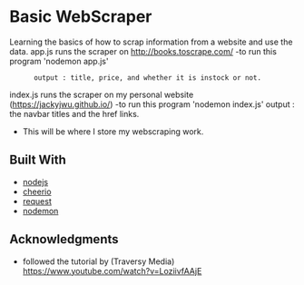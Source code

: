 # Basic WebScraper

  Learning the basics of how to scrap information from a website and use the data.
   app.js runs the scraper on http://books.toscrape.com/
          -to run this program 'nodemon app.js'

          output : title, price, and whether it is instock or not.

   index.js runs the scraper on my personal website (https://jackyjwu.github.io/)
          -to run this program 'nodemon index.js'
          output : the navbar titles  and the href links.

   * This will be where I store my webscraping work.


## Built With
* [nodejs](https://nodejs.org/en/)
* [cheerio](https://cheerio.js.org/)
* [request](https://github.com/request/request)
* [nodemon](https://nodemon.io/)


## Acknowledgments

 * followed the tutorial by (Traversy Media) https://www.youtube.com/watch?v=LoziivfAAjE

